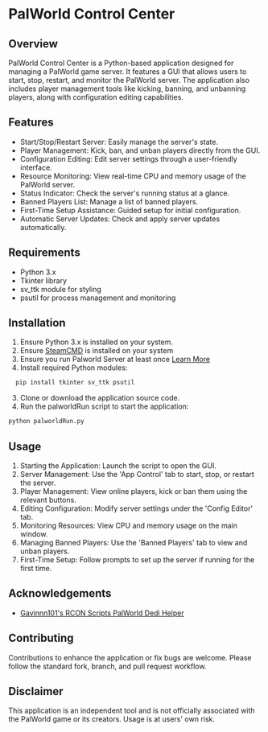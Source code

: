 
# PalWorld Control Center

## Overview
PalWorld Control Center is a Python-based application designed for managing a PalWorld game server. It features a GUI that allows users to start, stop, restart, and monitor the PalWorld server. The application also includes player management tools like kicking, banning, and unbanning players, along with configuration editing capabilities.
## Features

- Start/Stop/Restart Server: Easily manage the server's state.
- Player Management: Kick, ban, and unban players directly from the GUI.
- Configuration Editing: Edit server settings through a user-friendly interface.
- Resource Monitoring: View real-time CPU and memory usage of the PalWorld server.
- Status Indicator: Check the server's running status at a glance.
- Banned Players List: Manage a list of banned players.
- First-Time Setup Assistance: Guided setup for initial configuration.
- Automatic Server Updates: Check and apply server updates automatically.


## Requirements

- Python 3.x
- Tkinter library
- sv_ttk module for styling
- psutil for process management and monitoring
## Installation

1. Ensure Python 3.x is installed on your system.
2. Ensure [SteamCMD](https://developer.valvesoftware.com/wiki/SteamCMD) is installed on your system
3. Ensure you run Palworld Server at least once [Learn More](https://medium.com/@dmentgen3/palworld-how-to-transfer-world-save-to-dedicated-server-2a7e16d017c0)
2. Install required Python modules:

```bash
  pip install tkinter sv_ttk psutil
```
3. Clone or download the application source code.
4. Run the palworldRun script to start the application:
```bash
python palworldRun.py
```
## Usage


1. Starting the Application: Launch the script to open the GUI.
2. Server Management: Use the 'App Control' tab to start, stop, or restart the server.
3. Player Management: View online players, kick or ban them using the relevant buttons.
4. Editing Configuration: Modify server settings under the 'Config Editor' tab.
5. Monitoring Resources: View CPU and memory usage on the main window.
6. Managing Banned Players: Use the 'Banned Players' tab to view and unban players.
7. First-Time Setup: Follow prompts to set up the server if running for the first time.

## Acknowledgements

 - [Gavinnn101's RCON Scripts PalWorld Dedi Helper](https://github.com/gavinnn101/palworld_dedi_helper)
## Contributing

Contributions to enhance the application or fix bugs are welcome. Please follow the standard fork, branch, and pull request workflow.
## Disclaimer
This application is an independent tool and is not officially associated with the PalWorld game or its creators. Usage is at users' own risk.
